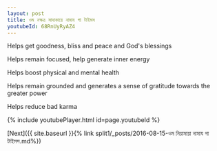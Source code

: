 ```yaml
---
layout: post
title: ওম নক্ষত্র সাদাকায়ে নামায গা টাইমস
youtubeId: 68RnUyRyAZ4
---
```

 
 
Helps get goodness, bliss and peace and God's blessings
 
Helps remain focused, help generate inner energy 
 
Helps boost physical and mental health 
 
Helps remain grounded and generates a sense of gratitude towards the greater power 
 
Helps reduce bad karma
 
 
 
 


{% include youtubePlayer.html id=page.youtubeId %}
 
[Next]({{ site.baseurl }}{% link  split1/_posts/2016-08-15-ওম নিয়ামায়া নামায গা টাইমস.md%})
 
